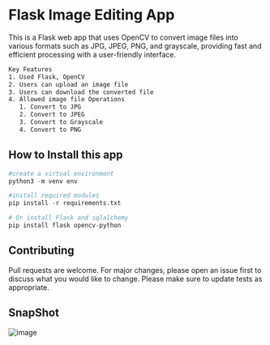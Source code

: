 # Flask Image Editing App
This is a Flask web app that uses OpenCV to convert image files into various formats such as JPG, JPEG, PNG, and grayscale, providing fast and efficient processing with a user-friendly interface.
```bash
Key Features
1. Used Flask, OpenCV
2. Users can upload an image file
3. Users can download the converted file
4. Allowed image file Operations
   1. Convert to JPG
   2. Convert to JPEG
   3. Convert to Grayscale
   4. Convert to PNG

```

## How to Install this app

```python
#create a virtual environment
python3 -m venv env

#install required modules
pip install -r requirements.txt

# Or install Flask and sqlalchemy
pip install flask opencv-python

```

## Contributing

Pull requests are welcome. For major changes, please open an issue first to discuss what you would like to change. Please make sure to update tests as appropriate.

## SnapShot

![image](https://github.com/vickytilotia/Flask-Image-Editing-Website/assets/32337899/c22d79cd-5283-4aa7-b1fd-fa57faf97448)
